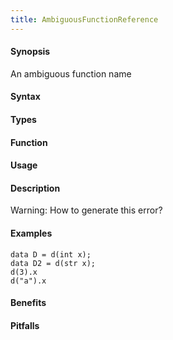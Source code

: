 ```yaml
---
title: AmbiguousFunctionReference
---
```


#### Synopsis

An ambiguous function name

#### Syntax

#### Types

#### Function
       
#### Usage

#### Description

Warning: How to generate this error? 

#### Examples

```rascal-shell
data D = d(int x);
data D2 = d(str x);
d(3).x
d("a").x
```

#### Benefits

#### Pitfalls

